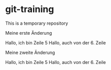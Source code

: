 # git-training
This is a temporary repository

Meine erste Änderung

Hallo, ich bin Zeile 5
Hallo, auch von der 6. Zeile


Meine zweite Änderung


Hallo, ich bin Zeile 5
Hallo, auch von der 6. Zeile